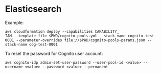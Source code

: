 # Elasticsearch

Example:

    aws cloudformation deploy --capabilities CAPABILITY_
    IAM --template-file $PWD/cognito-pools.yml --stack-name cognito-test-0001 --parameter-overrides file://$PWD/cognito-pools-params.json --stack-name cog-test-0001

To reset the password for Cognito user account:

    aws cognito-idp admin-set-user-password --user-pool-id <value> --username <value> --password <value> --permanent
